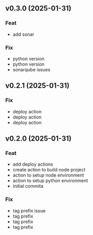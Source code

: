 ## v0.3.0 (2025-01-31)

### Feat

- add sonar

### Fix

- python version
- python version
- sonarqube issues

## v0.2.1 (2025-01-31)

### Fix

- deploy action
- deploy action
- deploy action

## v0.2.0 (2025-01-31)

### Feat

- add deploy actions
- create action to build node project
- action to setup node environment
- action to setup python environment
- initial commita

### Fix

- tag prefix issue
- tag prefix
- tag prefix
- tag prefix

